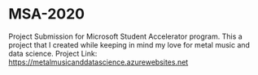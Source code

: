 # MSA-2020
Project Submission for Microsoft Student Accelerator program.
This a project that I created while keeping in mind my love for metal music and data science. 
Project Link: https://metalmusicanddatascience.azurewebsites.net
